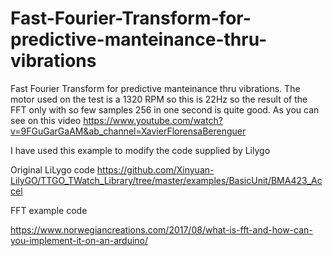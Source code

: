 # Fast-Fourier-Transform-for-predictive-manteinance-thru-vibrations
Fast Fourier Transform for predictive manteinance thru vibrations.
The motor used on the test is a 1320 RPM so this is 22Hz so the result of the FFT only with so few samples 256 in one second is quite good.
As you can see on this video
https://www.youtube.com/watch?v=9FGuGarGaAM&ab_channel=XavierFlorensaBerenguer

I have used this example to modify the code supplied by Lilygo

Original LiLygo code
https://github.com/Xinyuan-LilyGO/TTGO_TWatch_Library/tree/master/examples/BasicUnit/BMA423_Accel

FFT example code

https://www.norwegiancreations.com/2017/08/what-is-fft-and-how-can-you-implement-it-on-an-arduino/

